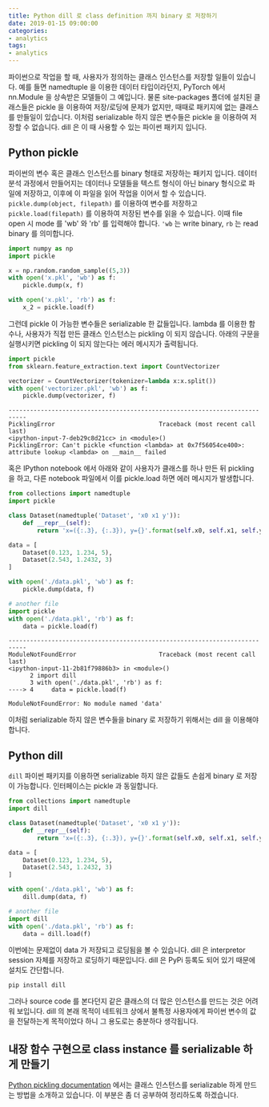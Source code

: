 ```yaml
---
title: Python dill 로 class definition 까지 binary 로 저장하기
date: 2019-01-15 09:00:00
categories:
- analytics
tags:
- analytics
---
```


파이썬으로 작업을 할 때, 사용자가 정의하는 클래스 인스턴스를 저장할 일들이 있습니다. 예를 들면 namedtuple 을 이용한 데이터 타입이라던지, PyTorch 에서 nn.Module 을 상속받은 모델들이 그 예입니다. 물론 site-packages 폴더에 설치된 클래스들은 pickle 을 이용하여 저장/로딩에 문제가 없지만, 때때로 패키지에 없는 클래스를 만들일이 있습니다. 이처럼 serializable 하지 않은 변수들은 pickle 을 이용하여 저장할 수 없습니다. dill 은 이 때 사용할 수 있는 파이썬 패키지 입니다.

## Python pickle

파이썬의 변수 혹은 클래스 인스턴스를 binary 형태로 저장하는 패키지 입니다. 데이터 분석 과정에서 만들어지는 데이터나 모델들을 텍스트 형식이 아닌 binary 형식으로 파일에 저장하고, 이후에 이 파일을 읽어 작업을 이어서 할 수 있습니다. `pickle.dump(object, filepath)` 를 이용하여 변수를 저장하고 `pickle.load(filepath)` 를 이용하여 저장된 변수를 읽을 수 있습니다. 이때 file open 시 mode 를 'wb' 와 'rb' 를 입력해야 합니다. `'wb` 는 write binary, `rb` 는 read binary 를 의미합니다.

```python
import numpy as np
import pickle

x = np.random.random_sample((5,3))
with open('x.pkl', 'wb') as f:
    pickle.dump(x, f)

with open('x.pkl', 'rb') as f:
    x_2 = pickle.load(f)
```

그런데 pickle 이 가능한 변수들은 serializable 한 값들입니다. lambda 를 이용한 함수나, 사용자가 직접 만든 클래스 인스턴스는 pickling 이 되지 않습니다. 아래의 구문을 실행시키면 pickling 이 되지 않는다는 에러 메시지가 출력됩니다.

```python
import pickle
from sklearn.feature_extraction.text import CountVectorizer

vectorizer = CountVectorizer(tokenizer=lambda x:x.split())
with open('vectorizer.pkl', 'wb') as f:
    pickle.dump(vectorizer, f)
```

```
---------------------------------------------------------------------------
PicklingError                             Traceback (most recent call last)
<ipython-input-7-deb29c8d21cc> in <module>()
PicklingError: Can't pickle <function <lambda> at 0x7f56054ce400>: attribute lookup <lambda> on __main__ failed
```

혹은 IPython notebook 에서 아래와 같이 사용자가 클래스를 하나 만든 뒤 pickling 을 하고, 다른 notebook 파일에서 이를 pickle.load 하면 에러 메시지가 발생합니다.

```python
from collections import namedtuple
import pickle

class Dataset(namedtuple('Dataset', 'x0 x1 y')):
    def __repr__(self):
        return 'x=({:.3}, {:.3}), y={}'.format(self.x0, self.x1, self.y)

data = [
    Dataset(0.123, 1.234, 5),
    Dataset(2.543, 1.2432, 3)
]

with open('./data.pkl', 'wb') as f:
    pickle.dump(data, f)
```

```python
# another file
import pickle
with open('./data.pkl', 'rb') as f:
    data = pickle.load(f)
```

```
---------------------------------------------------------------------------
ModuleNotFoundError                       Traceback (most recent call last)
<ipython-input-11-2b81f79886b3> in <module>()
      2 import dill
      3 with open('./data.pkl', 'rb') as f:
----> 4     data = pickle.load(f)

ModuleNotFoundError: No module named 'data'
```

이처럼 serializable 하지 않은 변수들을 binary 로 저장하기 위해서는 dill 을 이용해야 합니다.

## Python dill

`dill` 파이썬 패키지를 이용하면 serializable 하지 않은 값들도 손쉽게 binary 로 저장이 가능합니다. 인터페이스는 pickle 과 동일합니다.

```python
from collections import namedtuple
import dill

class Dataset(namedtuple('Dataset', 'x0 x1 y')):
    def __repr__(self):
        return 'x=({:.3}, {:.3}), y={}'.format(self.x0, self.x1, self.y)

data = [
    Dataset(0.123, 1.234, 5),
    Dataset(2.543, 1.2432, 3)
]

with open('./data.pkl', 'wb') as f:
    dill.dump(data, f)
```

```python
# another file
import dill
with open('./data.pkl', 'rb') as f:
    data = dill.load(f)
```

이번에는 문제없이 data 가 저장되고 로딩됨을 볼 수 있습니다. dill 은 interpretor session 자체를 저장하고 로딩하기 때문입니다. dill 은 PyPi 등록도 되어 있기 때문에 설치도 간단합니다.

```
pip install dill
```

그러나 source code 를 본다던지 같은 클래스의 더 많은 인스턴스를 만드는 것은 어려워 보입니다. dill 의 본래 목적이 네트워크 상에서 불특정 사용자에게 파이썬 변수의 값을 전달하는게 목적이었다 하니 그 용도로는 충분하다 생각됩니다.

## 내장 함수 구현으로 class instance 를 serializable 하게 만들기

[Python pickling documentation](https://docs.python.org/3.4/library/pickle.html#pickling-class-instances) 에서는 클래스 인스턴스를 serializable 하게 만드는 방법을 소개하고 있습니다. 이 부분은 좀 더 공부하여 정리하도록 하겠습니다.